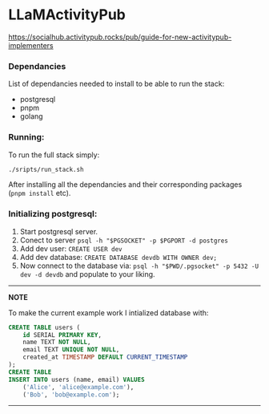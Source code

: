 # LLaMActivityPub

https://socialhub.activitypub.rocks/pub/guide-for-new-activitypub-implementers

### Dependancies
List of dependancies needed to install to be able to run the stack:
* postgresql
* pnpm
* golang

### Running:
To run the full stack simply:
```bash
./sripts/run_stack.sh
```

After installing all the dependancies and their corresponding packages (`pnpm install` etc).

### Initializing postgresql: 
1. Start postgresql server.
2. Conect to server `psql -h "$PGSOCKET" -p $PGPORT -d postgres`
3. Add dev user: `CREATE USER dev`
4. Add dev database: `CREATE DATABASE devdb WITH OWNER dev;`
5. Now connect to the database via: `psql -h "$PWD/.pgsocket" -p 5432 -U dev -d devdb` and populate to your liking.

---
**NOTE**

To make the current example work I intialized database with:
```sql
CREATE TABLE users (
    id SERIAL PRIMARY KEY,
    name TEXT NOT NULL,
    email TEXT UNIQUE NOT NULL,
    created_at TIMESTAMP DEFAULT CURRENT_TIMESTAMP
);
CREATE TABLE
INSERT INTO users (name, email) VALUES
    ('Alice', 'alice@example.com'),
    ('Bob', 'bob@example.com');
```

---
